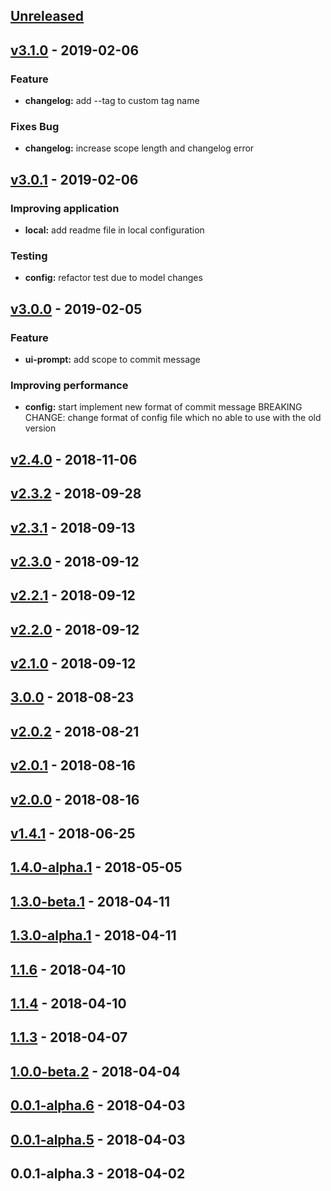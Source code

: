 <a name="unreleased"></a>
## [Unreleased]


<a name="v3.1.0"></a>
## [v3.1.0] - 2019-02-06
### Feature
- **changelog:** add --tag to custom tag name

### Fixes Bug
- **changelog:** increase scope length and changelog error


<a name="v3.0.1"></a>
## [v3.0.1] - 2019-02-06
### Improving application
- **local:** add readme file in local configuration

### Testing
- **config:** refactor test due to model changes


<a name="v3.0.0"></a>
## [v3.0.0] - 2019-02-05
### Feature
- **ui-prompt:** add scope to commit message

### Improving performance
- **config:** start implement new format of commit message BREAKING CHANGE: change format of config file which no able to use with the old version


<a name="v2.4.0"></a>
## [v2.4.0] - 2018-11-06

<a name="v2.3.2"></a>
## [v2.3.2] - 2018-09-28

<a name="v2.3.1"></a>
## [v2.3.1] - 2018-09-13

<a name="v2.3.0"></a>
## [v2.3.0] - 2018-09-12

<a name="v2.2.1"></a>
## [v2.2.1] - 2018-09-12

<a name="v2.2.0"></a>
## [v2.2.0] - 2018-09-12

<a name="v2.1.0"></a>
## [v2.1.0] - 2018-09-12

<a name="3.0.0"></a>
## [3.0.0] - 2018-08-23

<a name="v2.0.2"></a>
## [v2.0.2] - 2018-08-21

<a name="v2.0.1"></a>
## [v2.0.1] - 2018-08-16

<a name="v2.0.0"></a>
## [v2.0.0] - 2018-08-16

<a name="v1.4.1"></a>
## [v1.4.1] - 2018-06-25

<a name="1.4.0-alpha.1"></a>
## [1.4.0-alpha.1] - 2018-05-05

<a name="1.3.0-beta.1"></a>
## [1.3.0-beta.1] - 2018-04-11

<a name="1.3.0-alpha.1"></a>
## [1.3.0-alpha.1] - 2018-04-11

<a name="1.1.6"></a>
## [1.1.6] - 2018-04-10

<a name="1.1.4"></a>
## [1.1.4] - 2018-04-10

<a name="1.1.3"></a>
## [1.1.3] - 2018-04-07

<a name="1.0.0-beta.2"></a>
## [1.0.0-beta.2] - 2018-04-04

<a name="0.0.1-alpha.6"></a>
## [0.0.1-alpha.6] - 2018-04-03

<a name="0.0.1-alpha.5"></a>
## [0.0.1-alpha.5] - 2018-04-03

<a name="0.0.1-alpha.3"></a>
## 0.0.1-alpha.3 - 2018-04-02

[Unreleased]: https://github.com/kamontat/gitgo/compare/v3.1.0...HEAD
[v3.1.0]: https://github.com/kamontat/gitgo/compare/v3.0.1...v3.1.0
[v3.0.1]: https://github.com/kamontat/gitgo/compare/v3.0.0...v3.0.1
[v3.0.0]: https://github.com/kamontat/gitgo/compare/v2.4.0...v3.0.0
[v2.4.0]: https://github.com/kamontat/gitgo/compare/v2.3.2...v2.4.0
[v2.3.2]: https://github.com/kamontat/gitgo/compare/v2.3.1...v2.3.2
[v2.3.1]: https://github.com/kamontat/gitgo/compare/v2.3.0...v2.3.1
[v2.3.0]: https://github.com/kamontat/gitgo/compare/v2.2.1...v2.3.0
[v2.2.1]: https://github.com/kamontat/gitgo/compare/v2.2.0...v2.2.1
[v2.2.0]: https://github.com/kamontat/gitgo/compare/v2.1.0...v2.2.0
[v2.1.0]: https://github.com/kamontat/gitgo/compare/3.0.0...v2.1.0
[3.0.0]: https://github.com/kamontat/gitgo/compare/v2.0.2...3.0.0
[v2.0.2]: https://github.com/kamontat/gitgo/compare/v2.0.1...v2.0.2
[v2.0.1]: https://github.com/kamontat/gitgo/compare/v2.0.0...v2.0.1
[v2.0.0]: https://github.com/kamontat/gitgo/compare/v1.4.1...v2.0.0
[v1.4.1]: https://github.com/kamontat/gitgo/compare/1.4.0-alpha.1...v1.4.1
[1.4.0-alpha.1]: https://github.com/kamontat/gitgo/compare/1.3.0-beta.1...1.4.0-alpha.1
[1.3.0-beta.1]: https://github.com/kamontat/gitgo/compare/1.3.0-alpha.1...1.3.0-beta.1
[1.3.0-alpha.1]: https://github.com/kamontat/gitgo/compare/1.1.6...1.3.0-alpha.1
[1.1.6]: https://github.com/kamontat/gitgo/compare/1.1.4...1.1.6
[1.1.4]: https://github.com/kamontat/gitgo/compare/1.1.3...1.1.4
[1.1.3]: https://github.com/kamontat/gitgo/compare/1.0.0-beta.2...1.1.3
[1.0.0-beta.2]: https://github.com/kamontat/gitgo/compare/0.0.1-alpha.6...1.0.0-beta.2
[0.0.1-alpha.6]: https://github.com/kamontat/gitgo/compare/0.0.1-alpha.5...0.0.1-alpha.6
[0.0.1-alpha.5]: https://github.com/kamontat/gitgo/compare/0.0.1-alpha.3...0.0.1-alpha.5
